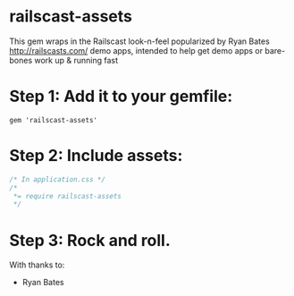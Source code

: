 railscast-assets
=======================

This gem wraps in the Railscast look-n-feel popularized by Ryan Bates
http://railscasts.com/ demo apps, intended to help get demo apps or
bare-bones work up & running fast

# Step 1: Add it to your gemfile:

    gem 'railscast-assets'

# Step 2: Include assets:

```css
/* In application.css */
/*
 *= require railscast-assets
 */
```

# Step 3: Rock and roll.

With thanks to:

* Ryan Bates

